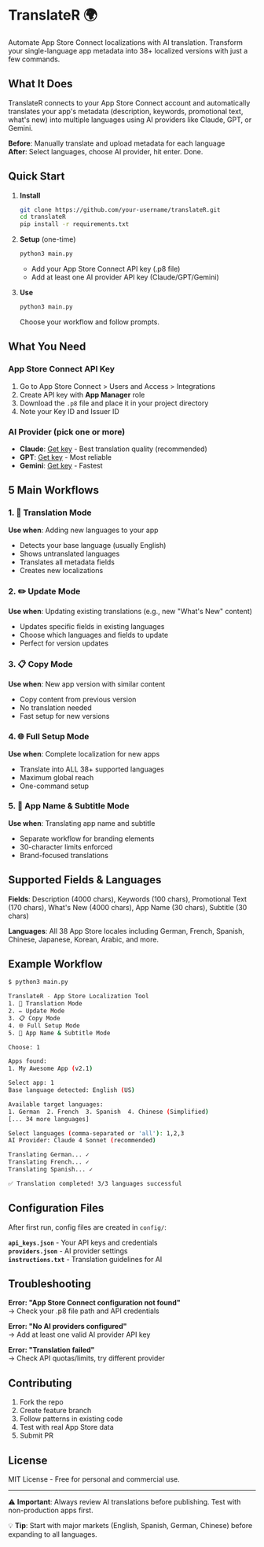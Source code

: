 # TranslateR 🌍

Automate App Store Connect localizations with AI translation. Transform your single-language app metadata into 38+ localized versions with just a few commands.

## What It Does

TranslateR connects to your App Store Connect account and automatically translates your app's metadata (description, keywords, promotional text, what's new) into multiple languages using AI providers like Claude, GPT, or Gemini.

**Before**: Manually translate and upload metadata for each language  
**After**: Select languages, choose AI provider, hit enter. Done.

## Quick Start

1. **Install**
   ```bash
   git clone https://github.com/your-username/translateR.git
   cd translateR
   pip install -r requirements.txt
   ```

2. **Setup** (one-time)
   ```bash
   python3 main.py
   ```
   - Add your App Store Connect API key (.p8 file)
   - Add at least one AI provider API key (Claude/GPT/Gemini)

3. **Use**
   ```bash
   python3 main.py
   ```
   Choose your workflow and follow prompts.

## What You Need

### App Store Connect API Key
1. Go to App Store Connect > Users and Access > Integrations
2. Create API key with **App Manager** role
3. Download the `.p8` file and place it in your project directory
4. Note your Key ID and Issuer ID

### AI Provider (pick one or more)
- **Claude**: [Get key](https://console.anthropic.com/) - Best translation quality (recommended)
- **GPT**: [Get key](https://platform.openai.com/) - Most reliable
- **Gemini**: [Get key](https://makersuite.google.com/) - Fastest

## 5 Main Workflows

### 1. 🔄 Translation Mode
**Use when**: Adding new languages to your app

- Detects your base language (usually English)
- Shows untranslated languages
- Translates all metadata fields
- Creates new localizations

### 2. ✏️ Update Mode
**Use when**: Updating existing translations (e.g., new "What's New" content)

- Updates specific fields in existing languages
- Choose which languages and fields to update
- Perfect for version updates

### 3. 📋 Copy Mode
**Use when**: New app version with similar content

- Copy content from previous version
- No translation needed
- Fast setup for new versions

### 4. 🌐 Full Setup Mode  
**Use when**: Complete localization for new apps

- Translate into ALL 38+ supported languages
- Maximum global reach
- One-command setup

### 5. 📱 App Name & Subtitle Mode
**Use when**: Translating app name and subtitle

- Separate workflow for branding elements
- 30-character limits enforced
- Brand-focused translations

## Supported Fields & Languages

**Fields**: Description (4000 chars), Keywords (100 chars), Promotional Text (170 chars), What's New (4000 chars), App Name (30 chars), Subtitle (30 chars)

**Languages**: All 38 App Store locales including German, French, Spanish, Chinese, Japanese, Korean, Arabic, and more.

## Example Workflow

```bash
$ python3 main.py

TranslateR - App Store Localization Tool
1. 🔄 Translation Mode
2. ✏️ Update Mode  
3. 📋 Copy Mode
4. 🌐 Full Setup Mode
5. 📱 App Name & Subtitle Mode

Choose: 1

Apps found:
1. My Awesome App (v2.1)

Select app: 1
Base language detected: English (US)

Available target languages:
1. German  2. French  3. Spanish  4. Chinese (Simplified)
[... 34 more languages]

Select languages (comma-separated or 'all'): 1,2,3
AI Provider: Claude 4 Sonnet (recommended)

Translating German... ✓
Translating French... ✓  
Translating Spanish... ✓

✅ Translation completed! 3/3 languages successful
```

## Configuration Files

After first run, config files are created in `config/`:

**`api_keys.json`** - Your API keys and credentials  
**`providers.json`** - AI provider settings  
**`instructions.txt`** - Translation guidelines for AI

## Troubleshooting

**Error: "App Store Connect configuration not found"**  
→ Check your .p8 file path and API credentials

**Error: "No AI providers configured"**  
→ Add at least one valid AI provider API key

**Error: "Translation failed"**  
→ Check API quotas/limits, try different provider

## Contributing

1. Fork the repo
2. Create feature branch
3. Follow patterns in existing code
4. Test with real App Store data
5. Submit PR

## License

MIT License - Free for personal and commercial use.

---

⚠️ **Important**: Always review AI translations before publishing. Test with non-production apps first.

💡 **Tip**: Start with major markets (English, Spanish, German, Chinese) before expanding to all languages.